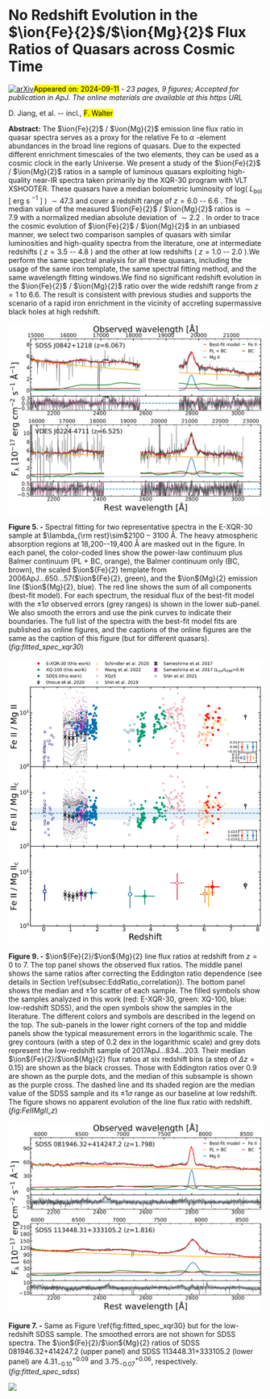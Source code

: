 <div class="macros" style="visibility:hidden;">
$\newcommand{\ensuremath}{}$
$\newcommand{\xspace}{}$
$\newcommand{\object}[1]{\texttt{#1}}$
$\newcommand{\farcs}{{.}''}$
$\newcommand{\farcm}{{.}'}$
$\newcommand{\arcsec}{''}$
$\newcommand{\arcmin}{'}$
$\newcommand{\ion}[2]{#1#2}$
$\newcommand{\textsc}[1]{\textrm{#1}}$
$\newcommand{\hl}[1]{\textrm{#1}}$
$\newcommand{\footnote}[1]{}$
$\newcommand{\vdag}{(v)^\dagger}$
$\newcommand$
$\newcommand$</div>



<div id="title">

# No Redshift Evolution in the $\ion{Fe}{2}$/$\ion{Mg}{2}$ Flux Ratios of Quasars across Cosmic Time

</div>
<div id="comments">

[![arXiv](https://img.shields.io/badge/arXiv-2409.06174-b31b1b.svg)](https://arxiv.org/abs/2409.06174)<mark>Appeared on: 2024-09-11</mark> -  _23 pages, 9 figures; Accepted for publication in ApJ. The online materials are available at this https URL_

</div>
<div id="authors">

D. Jiang, et al. -- incl., <mark>F. Walter</mark>

</div>
<div id="abstract">

**Abstract:** The $\ion{Fe}{2}$ / $\ion{Mg}{2}$ emission line flux ratio in quasar spectra serves as a proxy for the relative Fe to $\alpha$ -element abundances in the broad line regions of quasars. Due to the expected different enrichment timescales of the two elements, they can be used as a cosmic clock in the early Universe. We present a study of the $\ion{Fe}{2}$ / $\ion{Mg}{2}$ ratios in a sample of luminous quasars exploiting high-quality near-IR spectra taken primarily by the XQR-30 program with VLT XSHOOTER. These quasars have a median bolometric luminosity of log( $L_\mathrm{bol}$ [ erg s $^{-1}$ ] ) $\sim47.3$ and cover a redshift range of $z=6.0$ -- $6.6$ . The median value of the measured $\ion{Fe}{2}$ / $\ion{Mg}{2}$ ratios is $\sim7.9$ with a normalized median absolute deviation of $\sim2.2$ . In order to trace the cosmic evolution of $\ion{Fe}{2}$ / $\ion{Mg}{2}$ in an unbiased manner, we select two comparison samples of quasars with similar luminosities and high-quality spectra from the literature, one at intermediate redshifts ( $z=3.5$ -- $4.8$ ) and the other at low redshifts ( $z=1.0$ -- $2.0$ ).We perform the same spectral analysis for all these quasars, including the usage of the same iron template, the same spectral fitting method, and the same wavelength fitting windows.We find no significant redshift evolution in the $\ion{Fe}{2}$ / $\ion{Mg}{2}$ ratio over the wide redshift range from $z=1$ to 6.6. The result is consistent with previous studies and supports the scenario of a rapid iron enrichment in the vicinity of accreting supermassive black holes at high redshift.

</div>

<div id="div_fig1">

<img src="tmp_2409.06174/./fitted_spec_xqr30.png" alt="Fig5" width="100%"/>

**Figure 5. -** Spectral fitting for two representative spectra in the E-XQR-30 sample at $\lambda_{\rm rest}\sim$$2100 - 3100$ Å.
The heavy atmospheric absorption regions at 18,200--19,400 Å are masked out in the figure. In each panel, the color-coded lines show the power-law continuum plus Balmer continuum (PL + BC, orange), the Balmer continuum only (BC, brown), the scaled $\ion${Fe}{2} template from 2006ApJ...650...57($\ion${Fe}{2}, green), and the $\ion${Mg}{2} emission line ($\ion${Mg}{2}, blue). The red line shows the sum of all components (best-fit model). For each spectrum, the residual flux of the best-fit model with the $\pm 1\sigma$ observed errors (grey ranges) is shown in the lower sub-panel.
We also smooth the errors and use the pink curves to indicate their boundaries.
The full list of the spectra with the best-fit model fits are published as online figures, and the captions of the online figures are the same as the caption of this figure (but for different quasars).
 (*fig:fitted_spec_xqr30*)

</div>
<div id="div_fig2">

<img src="tmp_2409.06174/./FeIIMgII_z.png" alt="Fig9" width="100%"/>

**Figure 9. -** $\ion${Fe}{2}/$\ion${Mg}{2} line flux ratios at redshift from $z=0$ to $7$. The top panel shows the observed flux ratios. The middle panel shows the same ratios after correcting the Eddington ratio dependence (see details in Section \ref{subsec:EddRatio_correlation}).
The bottom panel shows the median and $\pm1\sigma$ scatter of each sample. The filled symbols show the samples analyzed in this work (red: E-XQR-30, green: XQ-100, blue: low-redshift SDSS), and the open symbols show the samples in the literature. The different colors and symbols are described in the legend on the top. The sub-panels in the lower right corners of the top and middle panels show the typical measurement errors in the logarithmic scale. The grey contours (with a step of 0.2 dex in the logarithmic scale) and grey dots represent the low-redshift sample of 2017ApJ...834...203. Their median $\ion${Fe}{2}/$\ion${Mg}{2} flux ratios at six redshift bins (a step of $\Delta z=0.15$) are shown as the black crosses. Those with Eddington ratios over 0.9 are shown as the purple dots, and the median of this subsample is shown as the purple cross. The dashed line and its shaded region are the median value of the SDSS sample and its $\pm1\sigma$ range as our baseline at low redshift. The figure shows no apparent evolution of the line flux ratio with redshift.
 (*fig:FeIIMgII_z*)

</div>
<div id="div_fig3">

<img src="tmp_2409.06174/./fitted_spec_sdss.png" alt="Fig7" width="100%"/>

**Figure 7. -** Same as Figure \ref{fig:fitted_spec_xqr30} but for the low-redshift SDSS sample.
The smoothed errors are not shown for SDSS spectra.
The $\ion${Fe}{2}/$\ion${Mg}{2} ratios of SDSS 081946.32+414247.2 (upper panel) and SDSS 113448.31+333105.2 (lower panel) are $4.31_{-0.10}^{+0.09}$ and $3.75_{-0.07}^{+0.06}$, respectively.
 (*fig:fitted_spec_sdss*)

</div><div id="qrcode"><img src=https://api.qrserver.com/v1/create-qr-code/?size=100x100&data="https://arxiv.org/abs/2409.06174"></div>